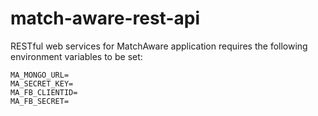 # match-aware-rest-api
RESTful web services for MatchAware application
requires the following environment variables to be set:
    
    MA_MONGO_URL=
    MA_SECRET_KEY=
    MA_FB_CLIENTID=
    MA_FB_SECRET=
    

